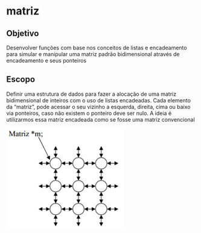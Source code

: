 # matriz

## Objetivo

Desenvolver funções com base nos conceitos de listas e encadeamento para simular e 
manipular uma matriz padrão bidimensional através de encadeamento e seus ponteiros

## Escopo

Definir uma estrutura de dados para fazer a alocação de uma matriz bidimensional de 
inteiros com o uso de listas encadeadas. Cada elemento da “matriz”, pode acessar o seu 
vizinho a esquerda, direita, cima ou baixo via ponteiros, caso não existem o ponteiro 
deve ser nulo. A ideia é utilizarmos essa matriz encadeada como se fosse uma matriz 
convencional

<img src = "matriz.png">